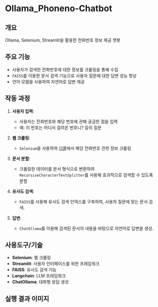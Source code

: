 # Ollama_Phoneno-Chatbot
## 개요
Ollama, Selenium, Streamlit을 활용한 전화번호 정보 제공 챗봇

## 주요 기능

- 사용자가 검색한 전화번호에 대한 정보를 크롤링을 통해 수집
- `FAISS`를 이용한 문서 검색 기능으로 사용자 질문에 대한 답변 성능 향상
- 언어 모델을 사용하여 자연어로 답변 제공

## 작동 과정

1. **사용자 입력**:
   - 사용자는 전화번호와 해당 번호에 관해 궁금한 점을 입력
   - 예: 이 번호는 어디서 걸려온 번호니? 등의 질문

2. **웹 크롤링**:
   - `Selenium`을 사용하여 [더콜](https://www.thecall.co.kr)에서 해당 전화번호 관련 정보 크롤링

3. **문서 분할**:
   - 크롤링한 데이터를 문서 형식으로 변환하여 `RecursiveCharacterTextSplitter`를 사용해 효과적으로 검색할 수 있도록 분할

4. **유사도 검색**:
   - `FAISS`를 사용해 유사도 검색 인덱스를 구축하여, 사용자 질문에 맞는 문서 검색.

5. **답변**:
   - `ChatOllama`를 이용해 검색된 문서의 내용을 바탕으로 자연어로 답변을 생성.

## 사용도구/기술
- **Selenium**: 웹 크롤링
- **Streamlit**: 사용자 인터페이스를 위한 프레임워크
- **FAISS**: 유사도 검색 기능
- **Langchain**: LLM 프레임워크
- **ChatOllama**: 대화형 응답 생성

## 실행 결과 이미지

